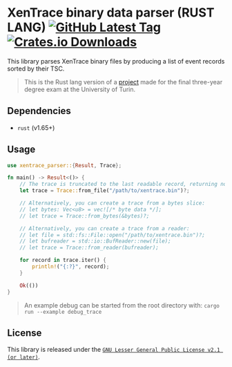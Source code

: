 # XenTrace binary data parser (RUST LANG) [![GitHub Latest Tag](https://img.shields.io/github/v/tag/giuseppe998e/xentrace-parser-rs?style=flat-square)](https://github.com/giuseppe998e/xentrace-parser-rs/tags) [![Crates.io Downloads](https://img.shields.io/crates/d/xentrace-parser?style=flat-square)](https://crates.io/crates/xentrace-parser)

This library parses XenTrace binary files by producing a list of event records sorted by their TSC.

> This is the Rust lang version of a [project](https://github.com/giuseppe998e/xentrace-parser) made for the final three-year degree exam at the University of Turin.

## Dependencies

- `rust` (v1.65+)

## Usage

```rust 
use xentrace_parser::{Result, Trace};

fn main() -> Result<()> {
    // The trace is truncated to the last readable record, returning no errors.
    let trace = Trace::from_file("/path/to/xentrace.bin")?;

    // Alternatively, you can create a trace from a bytes slice:
    // let bytes: Vec<u8> = vec![/* byte data */];
    // let trace = Trace::from_bytes(&bytes)?;

    // Alternatively, you can create a trace from a reader:
    // let file = std::fs::File::open("/path/to/xentrace.bin")?;
    // let bufreader = std::io::BufReader::new(file);
    // let trace = Trace::from_reader(bufreader);

    for record in trace.iter() {
        println!("{:?}", record);
    }

    Ok(())
}
```

> An example debug can be started from the root directory with: `cargo run --example debug_trace`

## License

This library is released under the [`GNU Lesser General Public License v2.1 (or later)`](./LICENSE).
